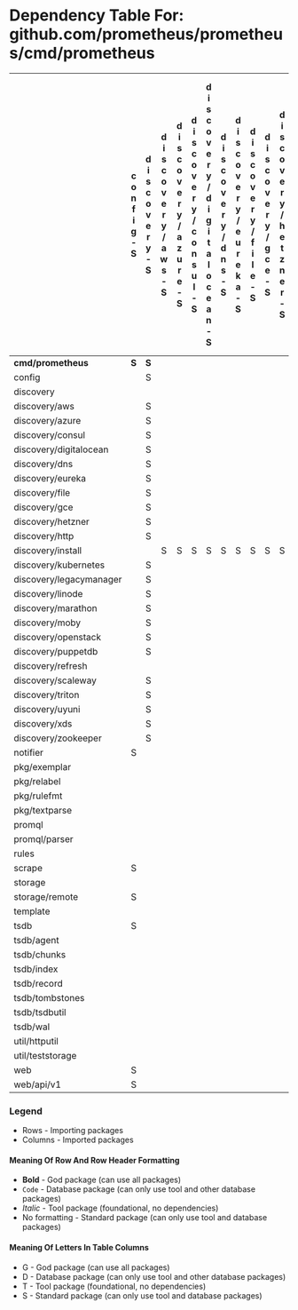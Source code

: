 # Dependency Table For: github.com/prometheus/prometheus/cmd/prometheus

|                         | c o n f i g - S | d i s c o v e r y - S | d i s c o v e r y / a w s - S | d i s c o v e r y / a z u r e - S | d i s c o v e r y / c o n s u l - S | d i s c o v e r y / d i g i t a l o c e a n - S | d i s c o v e r y / d n s - S | d i s c o v e r y / e u r e k a - S | d i s c o v e r y / f i l e - S | d i s c o v e r y / g c e - S | d i s c o v e r y / h e t z n e r - S | d i s c o v e r y / h t t p - S | d i s c o v e r y / i n s t a l l - S | d i s c o v e r y / k u b e r n e t e s - S | d i s c o v e r y / l e g a c y m a n a g e r - S | d i s c o v e r y / l i n o d e - S | d i s c o v e r y / m a r a t h o n - S | d i s c o v e r y / m o b y - S | d i s c o v e r y / o p e n s t a c k - S | d i s c o v e r y / p u p p e t d b - S | d i s c o v e r y / r e f r e s h - S | d i s c o v e r y / s c a l e w a y - S | d i s c o v e r y / t a r g e t g r o u p - S | d i s c o v e r y / t r i t o n - S | d i s c o v e r y / u y u n i - S | d i s c o v e r y / x d s - S | d i s c o v e r y / z o o k e e p e r - S | n o t i f i e r - S | p k g / e x e m p l a r - S | p k g / g a t e - S | p k g / l a b e l s - S | p k g / l o g g i n g - S | p k g / p o o l - S | p k g / r e l a b e l - S | p k g / r u l e f m t - S | p k g / r u n t i m e - S | p k g / t e x t p a r s e - S | p k g / t i m e s t a m p - S | p k g / v a l u e - S | p r o m p b - S | p r o m q l - S | p r o m q l / p a r s e r - S | r u l e s - S | s c r a p e - S | s t o r a g e - S | s t o r a g e / r e m o t e - S | t e m p l a t e - S | t s d b - S | t s d b / a g e n t - S | t s d b / c h u n k e n c - S | t s d b / c h u n k s - S | t s d b / e n c o d i n g - S | t s d b / e r r o r s - S | t s d b / f i l e u t i l - S | t s d b / g o v e r s i o n - S | t s d b / i n d e x - S | t s d b / r e c o r d - S | t s d b / t o m b s t o n e s - S | t s d b / t s d b u t i l - S | t s d b / w a l - S | u t i l / h t t p u t i l - S | u t i l / o s u t i l - S | u t i l / s t a t s - S | u t i l / s t r u t i l - S | u t i l / t e s t s t o r a g e - S | u t i l / t e s t u t i l - S | u t i l / t r e e c a c h e - S | w e b - S | w e b / a p i / v 1 - S | w e b / u i - S |
|:------------------------|:---------------:|:---------------------:|:-----------------------------:|:---------------------------------:|:-----------------------------------:|:-----------------------------------------------:|:-----------------------------:|:-----------------------------------:|:-------------------------------:|:-----------------------------:|:-------------------------------------:|:-------------------------------:|:-------------------------------------:|:-------------------------------------------:|:-------------------------------------------------:|:-----------------------------------:|:---------------------------------------:|:-------------------------------:|:-----------------------------------------:|:---------------------------------------:|:-------------------------------------:|:---------------------------------------:|:---------------------------------------------:|:-----------------------------------:|:---------------------------------:|:-----------------------------:|:-----------------------------------------:|:-------------------:|:---------------------------:|:-------------------:|:-----------------------:|:-------------------------:|:-------------------:|:-------------------------:|:-------------------------:|:-------------------------:|:-----------------------------:|:-----------------------------:|:---------------------:|:---------------:|:---------------:|:-----------------------------:|:-------------:|:---------------:|:-----------------:|:-------------------------------:|:-------------------:|:-----------:|:-----------------------:|:-----------------------------:|:-------------------------:|:-----------------------------:|:-------------------------:|:-----------------------------:|:-------------------------------:|:-----------------------:|:-------------------------:|:---------------------------------:|:-----------------------------:|:-------------------:|:-----------------------------:|:-------------------------:|:-----------------------:|:---------------------------:|:-----------------------------------:|:-----------------------------:|:-------------------------------:|:---------:|:-----------------------:|:---------------:|
| **cmd/prometheus**      |      **S**      |         **S**         |                               |                                   |                                     |                                                 |                               |                                     |                                 |                               |                                       |                                 |                 **S**                 |                                             |                       **S**                       |                                     |                                         |                                 |                                           |                                         |                                       |                                         |                     **S**                     |                                     |                                   |                               |                                           |        **S**        |            **S**            |                     |          **S**          |           **S**           |                     |           **S**           |                           |           **S**           |                               |                               |                       |                 |      **S**      |                               |     **S**     |      **S**      |       **S**       |              **S**              |                     |    **S**    |          **S**          |                               |                           |                               |                           |                               |                                 |                         |                           |                                   |                               |                     |                               |                           |                         |            **S**            |                                     |                               |                                 |   **S**   |                         |                 |
| config                  |                 |           S           |                               |                                   |                                     |                                                 |                               |                                     |                                 |                               |                                       |                                 |                                       |                                             |                                                   |                                     |                                         |                                 |                                           |                                         |                                       |                                         |                                               |                                     |                                   |                               |                                           |                     |                             |                     |            S            |                           |                     |             S             |                           |                           |                               |                               |                       |                 |                 |                               |               |                 |                   |                                 |                     |             |                         |                               |                           |                               |                           |                               |                                 |                         |                           |                                   |                               |                     |                               |                           |                         |                             |                                     |                               |                                 |           |                         |                 |
| discovery               |                 |                       |                               |                                   |                                     |                                                 |                               |                                     |                                 |                               |                                       |                                 |                                       |                                             |                                                   |                                     |                                         |                                 |                                           |                                         |                                       |                                         |                       S                       |                                     |                                   |                               |                                           |                     |                             |                     |                         |                           |                     |                           |                           |                           |                               |                               |                       |                 |                 |                               |               |                 |                   |                                 |                     |             |                         |                               |                           |                               |                           |                               |                                 |                         |                           |                                   |                               |                     |                               |                           |                         |                             |                                     |                               |                                 |           |                         |                 |
| discovery/aws           |                 |           S           |                               |                                   |                                     |                                                 |                               |                                     |                                 |                               |                                       |                                 |                                       |                                             |                                                   |                                     |                                         |                                 |                                           |                                         |                   S                   |                                         |                       S                       |                                     |                                   |                               |                                           |                     |                             |                     |                         |                           |                     |                           |                           |                           |                               |                               |                       |                 |                 |                               |               |                 |                   |                                 |                     |             |                         |                               |                           |                               |                           |                               |                                 |                         |                           |                                   |                               |                     |                               |                           |                         |              S              |                                     |                               |                                 |           |                         |                 |
| discovery/azure         |                 |           S           |                               |                                   |                                     |                                                 |                               |                                     |                                 |                               |                                       |                                 |                                       |                                             |                                                   |                                     |                                         |                                 |                                           |                                         |                   S                   |                                         |                       S                       |                                     |                                   |                               |                                           |                     |                             |                     |                         |                           |                     |                           |                           |                           |                               |                               |                       |                 |                 |                               |               |                 |                   |                                 |                     |             |                         |                               |                           |                               |                           |                               |                                 |                         |                           |                                   |                               |                     |                               |                           |                         |              S              |                                     |                               |                                 |           |                         |                 |
| discovery/consul        |                 |           S           |                               |                                   |                                     |                                                 |                               |                                     |                                 |                               |                                       |                                 |                                       |                                             |                                                   |                                     |                                         |                                 |                                           |                                         |                                       |                                         |                       S                       |                                     |                                   |                               |                                           |                     |                             |                     |                         |                           |                     |                           |                           |                           |                               |                               |                       |                 |                 |                               |               |                 |                   |                                 |                     |             |                         |                               |                           |                               |                           |                               |                                 |                         |                           |                                   |                               |                     |                               |                           |                         |              S              |                                     |                               |                                 |           |                         |                 |
| discovery/digitalocean  |                 |           S           |                               |                                   |                                     |                                                 |                               |                                     |                                 |                               |                                       |                                 |                                       |                                             |                                                   |                                     |                                         |                                 |                                           |                                         |                   S                   |                                         |                       S                       |                                     |                                   |                               |                                           |                     |                             |                     |                         |                           |                     |                           |                           |                           |                               |                               |                       |                 |                 |                               |               |                 |                   |                                 |                     |             |                         |                               |                           |                               |                           |                               |                                 |                         |                           |                                   |                               |                     |                               |                           |                         |                             |                                     |                               |                                 |           |                         |                 |
| discovery/dns           |                 |           S           |                               |                                   |                                     |                                                 |                               |                                     |                                 |                               |                                       |                                 |                                       |                                             |                                                   |                                     |                                         |                                 |                                           |                                         |                   S                   |                                         |                       S                       |                                     |                                   |                               |                                           |                     |                             |                     |                         |                           |                     |                           |                           |                           |                               |                               |                       |                 |                 |                               |               |                 |                   |                                 |                     |             |                         |                               |                           |                               |                           |                               |                                 |                         |                           |                                   |                               |                     |                               |                           |                         |                             |                                     |                               |                                 |           |                         |                 |
| discovery/eureka        |                 |           S           |                               |                                   |                                     |                                                 |                               |                                     |                                 |                               |                                       |                                 |                                       |                                             |                                                   |                                     |                                         |                                 |                                           |                                         |                   S                   |                                         |                       S                       |                                     |                                   |                               |                                           |                     |                             |                     |                         |                           |                     |                           |                           |                           |                               |                               |                       |                 |                 |                               |               |                 |                   |                                 |                     |             |                         |                               |                           |                               |                           |                               |                                 |                         |                           |                                   |                               |                     |                               |                           |                         |              S              |                                     |                               |                                 |           |                         |                 |
| discovery/file          |                 |           S           |                               |                                   |                                     |                                                 |                               |                                     |                                 |                               |                                       |                                 |                                       |                                             |                                                   |                                     |                                         |                                 |                                           |                                         |                                       |                                         |                       S                       |                                     |                                   |                               |                                           |                     |                             |                     |                         |                           |                     |                           |                           |                           |                               |                               |                       |                 |                 |                               |               |                 |                   |                                 |                     |             |                         |                               |                           |                               |                           |                               |                                 |                         |                           |                                   |                               |                     |                               |                           |                         |                             |                                     |                               |                                 |           |                         |                 |
| discovery/gce           |                 |           S           |                               |                                   |                                     |                                                 |                               |                                     |                                 |                               |                                       |                                 |                                       |                                             |                                                   |                                     |                                         |                                 |                                           |                                         |                   S                   |                                         |                       S                       |                                     |                                   |                               |                                           |                     |                             |                     |                         |                           |                     |                           |                           |                           |                               |                               |                       |                 |                 |                               |               |                 |                   |                                 |                     |             |                         |                               |                           |                               |                           |                               |                                 |                         |                           |                                   |                               |                     |                               |                           |                         |              S              |                                     |                               |                                 |           |                         |                 |
| discovery/hetzner       |                 |           S           |                               |                                   |                                     |                                                 |                               |                                     |                                 |                               |                                       |                                 |                                       |                                             |                                                   |                                     |                                         |                                 |                                           |                                         |                   S                   |                                         |                       S                       |                                     |                                   |                               |                                           |                     |                             |                     |                         |                           |                     |                           |                           |                           |                               |                               |                       |                 |                 |                               |               |                 |                   |                                 |                     |             |                         |                               |                           |                               |                           |                               |                                 |                         |                           |                                   |                               |                     |                               |                           |                         |              S              |                                     |                               |                                 |           |                         |                 |
| discovery/http          |                 |           S           |                               |                                   |                                     |                                                 |                               |                                     |                                 |                               |                                       |                                 |                                       |                                             |                                                   |                                     |                                         |                                 |                                           |                                         |                   S                   |                                         |                       S                       |                                     |                                   |                               |                                           |                     |                             |                     |                         |                           |                     |                           |                           |                           |                               |                               |                       |                 |                 |                               |               |                 |                   |                                 |                     |             |                         |                               |                           |                               |                           |                               |                                 |                         |                           |                                   |                               |                     |                               |                           |                         |                             |                                     |                               |                                 |           |                         |                 |
| discovery/install       |                 |                       |               S               |                 S                 |                  S                  |                        S                        |               S               |                  S                  |                S                |               S               |                   S                   |                S                |                                       |                      S                      |                                                   |                  S                  |                    S                    |                S                |                     S                     |                    S                    |                                       |                    S                    |                                               |                  S                  |                 S                 |               S               |                     S                     |                     |                             |                     |                         |                           |                     |                           |                           |                           |                               |                               |                       |                 |                 |                               |               |                 |                   |                                 |                     |             |                         |                               |                           |                               |                           |                               |                                 |                         |                           |                                   |                               |                     |                               |                           |                         |                             |                                     |                               |                                 |           |                         |                 |
| discovery/kubernetes    |                 |           S           |                               |                                   |                                     |                                                 |                               |                                     |                                 |                               |                                       |                                 |                                       |                                             |                                                   |                                     |                                         |                                 |                                           |                                         |                                       |                                         |                       S                       |                                     |                                   |                               |                                           |                     |                             |                     |                         |                           |                     |                           |                           |                           |                               |                               |                       |                 |                 |                               |               |                 |                   |                                 |                     |             |                         |                               |                           |                               |                           |                               |                                 |                         |                           |                                   |                               |                     |                               |                           |                         |              S              |                                     |                               |                                 |           |                         |                 |
| discovery/legacymanager |                 |           S           |                               |                                   |                                     |                                                 |                               |                                     |                                 |                               |                                       |                                 |                                       |                                             |                                                   |                                     |                                         |                                 |                                           |                                         |                                       |                                         |                       S                       |                                     |                                   |                               |                                           |                     |                             |                     |                         |                           |                     |                           |                           |                           |                               |                               |                       |                 |                 |                               |               |                 |                   |                                 |                     |             |                         |                               |                           |                               |                           |                               |                                 |                         |                           |                                   |                               |                     |                               |                           |                         |                             |                                     |                               |                                 |           |                         |                 |
| discovery/linode        |                 |           S           |                               |                                   |                                     |                                                 |                               |                                     |                                 |                               |                                       |                                 |                                       |                                             |                                                   |                                     |                                         |                                 |                                           |                                         |                   S                   |                                         |                       S                       |                                     |                                   |                               |                                           |                     |                             |                     |                         |                           |                     |                           |                           |                           |                               |                               |                       |                 |                 |                               |               |                 |                   |                                 |                     |             |                         |                               |                           |                               |                           |                               |                                 |                         |                           |                                   |                               |                     |                               |                           |                         |                             |                                     |                               |                                 |           |                         |                 |
| discovery/marathon      |                 |           S           |                               |                                   |                                     |                                                 |                               |                                     |                                 |                               |                                       |                                 |                                       |                                             |                                                   |                                     |                                         |                                 |                                           |                                         |                   S                   |                                         |                       S                       |                                     |                                   |                               |                                           |                     |                             |                     |                         |                           |                     |                           |                           |                           |                               |                               |                       |                 |                 |                               |               |                 |                   |                                 |                     |             |                         |                               |                           |                               |                           |                               |                                 |                         |                           |                                   |                               |                     |                               |                           |                         |              S              |                                     |                               |                                 |           |                         |                 |
| discovery/moby          |                 |           S           |                               |                                   |                                     |                                                 |                               |                                     |                                 |                               |                                       |                                 |                                       |                                             |                                                   |                                     |                                         |                                 |                                           |                                         |                   S                   |                                         |                       S                       |                                     |                                   |                               |                                           |                     |                             |                     |                         |                           |                     |                           |                           |                           |                               |                               |                       |                 |                 |                               |               |                 |                   |                                 |                     |             |                         |                               |                           |                               |                           |                               |                                 |                         |                           |                                   |                               |                     |                               |                           |                         |              S              |                                     |                               |                                 |           |                         |                 |
| discovery/openstack     |                 |           S           |                               |                                   |                                     |                                                 |                               |                                     |                                 |                               |                                       |                                 |                                       |                                             |                                                   |                                     |                                         |                                 |                                           |                                         |                   S                   |                                         |                       S                       |                                     |                                   |                               |                                           |                     |                             |                     |                         |                           |                     |                           |                           |                           |                               |                               |                       |                 |                 |                               |               |                 |                   |                                 |                     |             |                         |                               |                           |                               |                           |                               |                                 |                         |                           |                                   |                               |                     |                               |                           |                         |              S              |                                     |                               |                                 |           |                         |                 |
| discovery/puppetdb      |                 |           S           |                               |                                   |                                     |                                                 |                               |                                     |                                 |                               |                                       |                                 |                                       |                                             |                                                   |                                     |                                         |                                 |                                           |                                         |                   S                   |                                         |                       S                       |                                     |                                   |                               |                                           |                     |                             |                     |                         |                           |                     |                           |                           |                           |                               |                               |                       |                 |                 |                               |               |                 |                   |                                 |                     |             |                         |                               |                           |                               |                           |                               |                                 |                         |                           |                                   |                               |                     |                               |                           |                         |              S              |                                     |                               |                                 |           |                         |                 |
| discovery/refresh       |                 |                       |                               |                                   |                                     |                                                 |                               |                                     |                                 |                               |                                       |                                 |                                       |                                             |                                                   |                                     |                                         |                                 |                                           |                                         |                                       |                                         |                       S                       |                                     |                                   |                               |                                           |                     |                             |                     |                         |                           |                     |                           |                           |                           |                               |                               |                       |                 |                 |                               |               |                 |                   |                                 |                     |             |                         |                               |                           |                               |                           |                               |                                 |                         |                           |                                   |                               |                     |                               |                           |                         |                             |                                     |                               |                                 |           |                         |                 |
| discovery/scaleway      |                 |           S           |                               |                                   |                                     |                                                 |                               |                                     |                                 |                               |                                       |                                 |                                       |                                             |                                                   |                                     |                                         |                                 |                                           |                                         |                   S                   |                                         |                       S                       |                                     |                                   |                               |                                           |                     |                             |                     |                         |                           |                     |                           |                           |                           |                               |                               |                       |                 |                 |                               |               |                 |                   |                                 |                     |             |                         |                               |                           |                               |                           |                               |                                 |                         |                           |                                   |                               |                     |                               |                           |                         |                             |                                     |                               |                                 |           |                         |                 |
| discovery/triton        |                 |           S           |                               |                                   |                                     |                                                 |                               |                                     |                                 |                               |                                       |                                 |                                       |                                             |                                                   |                                     |                                         |                                 |                                           |                                         |                   S                   |                                         |                       S                       |                                     |                                   |                               |                                           |                     |                             |                     |                         |                           |                     |                           |                           |                           |                               |                               |                       |                 |                 |                               |               |                 |                   |                                 |                     |             |                         |                               |                           |                               |                           |                               |                                 |                         |                           |                                   |                               |                     |                               |                           |                         |                             |                                     |                               |                                 |           |                         |                 |
| discovery/uyuni         |                 |           S           |                               |                                   |                                     |                                                 |                               |                                     |                                 |                               |                                       |                                 |                                       |                                             |                                                   |                                     |                                         |                                 |                                           |                                         |                   S                   |                                         |                       S                       |                                     |                                   |                               |                                           |                     |                             |                     |                         |                           |                     |                           |                           |                           |                               |                               |                       |                 |                 |                               |               |                 |                   |                                 |                     |             |                         |                               |                           |                               |                           |                               |                                 |                         |                           |                                   |                               |                     |                               |                           |                         |                             |                                     |                               |                                 |           |                         |                 |
| discovery/xds           |                 |           S           |                               |                                   |                                     |                                                 |                               |                                     |                                 |                               |                                       |                                 |                                       |                                             |                                                   |                                     |                                         |                                 |                                           |                                         |                                       |                                         |                       S                       |                                     |                                   |                               |                                           |                     |                             |                     |                         |                           |                     |                           |                           |                           |                               |                               |                       |                 |                 |                               |               |                 |                   |                                 |                     |             |                         |                               |                           |                               |                           |                               |                                 |                         |                           |                                   |                               |                     |                               |             S             |                         |              S              |                                     |                               |                                 |           |                         |                 |
| discovery/zookeeper     |                 |           S           |                               |                                   |                                     |                                                 |                               |                                     |                                 |                               |                                       |                                 |                                       |                                             |                                                   |                                     |                                         |                                 |                                           |                                         |                                       |                                         |                       S                       |                                     |                                   |                               |                                           |                     |                             |                     |                         |                           |                     |                           |                           |                           |                               |                               |                       |                 |                 |                               |               |                 |                   |                                 |                     |             |                         |                               |                           |                               |                           |                               |                                 |                         |                           |                                   |                               |                     |                               |                           |                         |              S              |                                     |                               |                S                |           |                         |                 |
| notifier                |        S        |                       |                               |                                   |                                     |                                                 |                               |                                     |                                 |                               |                                       |                                 |                                       |                                             |                                                   |                                     |                                         |                                 |                                           |                                         |                                       |                                         |                       S                       |                                     |                                   |                               |                                           |                     |                             |                     |            S            |                           |                     |             S             |                           |                           |                               |                               |                       |                 |                 |                               |               |                 |                   |                                 |                     |             |                         |                               |                           |                               |                           |                               |                                 |                         |                           |                                   |                               |                     |                               |                           |                         |                             |                                     |                               |                                 |           |                         |                 |
| pkg/exemplar            |                 |                       |                               |                                   |                                     |                                                 |                               |                                     |                                 |                               |                                       |                                 |                                       |                                             |                                                   |                                     |                                         |                                 |                                           |                                         |                                       |                                         |                                               |                                     |                                   |                               |                                           |                     |                             |                     |            S            |                           |                     |                           |                           |                           |                               |                               |                       |                 |                 |                               |               |                 |                   |                                 |                     |             |                         |                               |                           |                               |                           |                               |                                 |                         |                           |                                   |                               |                     |                               |                           |                         |                             |                                     |                               |                                 |           |                         |                 |
| pkg/relabel             |                 |                       |                               |                                   |                                     |                                                 |                               |                                     |                                 |                               |                                       |                                 |                                       |                                             |                                                   |                                     |                                         |                                 |                                           |                                         |                                       |                                         |                                               |                                     |                                   |                               |                                           |                     |                             |                     |            S            |                           |                     |                           |                           |                           |                               |                               |                       |                 |                 |                               |               |                 |                   |                                 |                     |             |                         |                               |                           |                               |                           |                               |                                 |                         |                           |                                   |                               |                     |                               |                           |                         |                             |                                     |                               |                                 |           |                         |                 |
| pkg/rulefmt             |                 |                       |                               |                                   |                                     |                                                 |                               |                                     |                                 |                               |                                       |                                 |                                       |                                             |                                                   |                                     |                                         |                                 |                                           |                                         |                                       |                                         |                                               |                                     |                                   |                               |                                           |                     |                             |                     |                         |                           |                     |                           |                           |                           |                               |               S               |                       |                 |                 |               S               |               |                 |                   |                                 |          S          |             |                         |                               |                           |                               |                           |                               |                                 |                         |                           |                                   |                               |                     |                               |                           |                         |                             |                                     |                               |                                 |           |                         |                 |
| pkg/textparse           |                 |                       |                               |                                   |                                     |                                                 |                               |                                     |                                 |                               |                                       |                                 |                                       |                                             |                                                   |                                     |                                         |                                 |                                           |                                         |                                       |                                         |                                               |                                     |                                   |                               |                                           |                     |              S              |                     |            S            |                           |                     |                           |                           |                           |                               |                               |           S           |                 |                 |                               |               |                 |                   |                                 |                     |             |                         |                               |                           |                               |                           |                               |                                 |                         |                           |                                   |                               |                     |                               |                           |                         |                             |                                     |                               |                                 |           |                         |                 |
| promql                  |                 |                       |                               |                                   |                                     |                                                 |                               |                                     |                                 |                               |                                       |                                 |                                       |                                             |                                                   |                                     |                                         |                                 |                                           |                                         |                                       |                                         |                                               |                                     |                                   |                               |                                           |                     |              S              |                     |            S            |                           |                     |                           |                           |                           |                               |               S               |           S           |                 |                 |               S               |               |                 |         S         |                                 |                     |      S      |                         |               S               |                           |                               |                           |                               |                                 |                         |                           |                                   |                               |                     |                               |                           |            S            |                             |                  S                  |               S               |                                 |           |                         |                 |
| promql/parser           |                 |                       |                               |                                   |                                     |                                                 |                               |                                     |                                 |                               |                                       |                                 |                                       |                                             |                                                   |                                     |                                         |                                 |                                           |                                         |                                       |                                         |                                               |                                     |                                   |                               |                                           |                     |                             |                     |            S            |                           |                     |                           |                           |                           |                               |               S               |           S           |                 |                 |                               |               |                 |         S         |                                 |                     |             |                         |                               |                           |                               |                           |                               |                                 |                         |                           |                                   |                               |                     |                               |                           |                         |              S              |                                     |                               |                                 |           |                         |                 |
| rules                   |                 |                       |                               |                                   |                                     |                                                 |                               |                                     |                                 |                               |                                       |                                 |                                       |                                             |                                                   |                                     |                                         |                                 |                                           |                                         |                                       |                                         |                                               |                                     |                                   |                               |                                           |                     |                             |                     |            S            |                           |                     |                           |             S             |                           |                               |               S               |           S           |                 |        S        |               S               |               |                 |         S         |                                 |          S          |             |                         |                               |                           |                               |                           |                               |                                 |                         |                           |                                   |                               |                     |                               |                           |                         |              S              |                                     |                               |                                 |           |                         |                 |
| scrape                  |        S        |                       |                               |                                   |                                     |                                                 |                               |                                     |                                 |                               |                                       |                                 |                                       |                                             |                                                   |                                     |                                         |                                 |                                           |                                         |                                       |                                         |                       S                       |                                     |                                   |                               |                                           |                     |              S              |                     |            S            |                           |          S          |             S             |                           |                           |               S               |               S               |           S           |                 |                 |                               |               |                 |         S         |                                 |                     |             |                         |                               |                           |                               |                           |                               |                                 |                         |                           |                                   |                               |                     |                               |             S             |                         |                             |                                     |                               |                                 |           |                         |                 |
| storage                 |                 |                       |                               |                                   |                                     |                                                 |                               |                                     |                                 |                               |                                       |                                 |                                       |                                             |                                                   |                                     |                                         |                                 |                                           |                                         |                                       |                                         |                                               |                                     |                                   |                               |                                           |                     |              S              |                     |            S            |                           |                     |                           |                           |                           |                               |                               |                       |                 |                 |                               |               |                 |                   |                                 |                     |             |                         |               S               |             S             |                               |             S             |                               |                                 |                         |                           |                                   |               S               |                     |                               |                           |                         |                             |                                     |                               |                                 |           |                         |                 |
| storage/remote          |        S        |                       |                               |                                   |                                     |                                                 |                               |                                     |                                 |                               |                                       |                                 |                                       |                                             |                                                   |                                     |                                         |                                 |                                           |                                         |                                       |                                         |                                               |                                     |                                   |                               |                                           |                     |              S              |          S          |            S            |             S             |                     |             S             |                           |                           |               S               |                               |                       |        S        |                 |                               |               |        S        |         S         |                                 |                     |             |                         |               S               |             S             |                               |                           |                               |                                 |                         |             S             |                                   |                               |          S          |                               |                           |                         |                             |                                     |                               |                                 |           |                         |                 |
| template                |                 |                       |                               |                                   |                                     |                                                 |                               |                                     |                                 |                               |                                       |                                 |                                       |                                             |                                                   |                                     |                                         |                                 |                                           |                                         |                                       |                                         |                                               |                                     |                                   |                               |                                           |                     |                             |                     |                         |                           |                     |                           |                           |                           |                               |                               |                       |                 |        S        |                               |               |                 |                   |                                 |                     |             |                         |                               |                           |                               |                           |                               |                                 |                         |                           |                                   |                               |                     |                               |                           |                         |              S              |                                     |                               |                                 |           |                         |                 |
| tsdb                    |        S        |                       |                               |                                   |                                     |                                                 |                               |                                     |                                 |                               |                                       |                                 |                                       |                                             |                                                   |                                     |                                         |                                 |                                           |                                         |                                       |                                         |                                               |                                     |                                   |                               |                                           |                     |              S              |                     |            S            |                           |                     |                           |                           |                           |                               |               S               |                       |                 |                 |                               |               |                 |         S         |                                 |                     |             |                         |               S               |             S             |               S               |             S             |               S               |                S                |            S            |             S             |                 S                 |               S               |          S          |                               |                           |                         |                             |                                     |                               |                                 |           |                         |                 |
| tsdb/agent              |                 |                       |                               |                                   |                                     |                                                 |                               |                                     |                                 |                               |                                       |                                 |                                       |                                             |                                                   |                                     |                                         |                                 |                                           |                                         |                                       |                                         |                                               |                                     |                                   |                               |                                           |                     |              S              |                     |            S            |                           |                     |                           |                           |                           |                               |               S               |                       |                 |                 |                               |               |                 |         S         |                S                |                     |      S      |                         |                               |             S             |                               |                           |                               |                                 |                         |             S             |                                   |                               |          S          |                               |                           |                         |                             |                                     |                               |                                 |           |                         |                 |
| tsdb/chunks             |                 |                       |                               |                                   |                                     |                                                 |                               |                                     |                                 |                               |                                       |                                 |                                       |                                             |                                                   |                                     |                                         |                                 |                                           |                                         |                                       |                                         |                                               |                                     |                                   |                               |                                           |                     |                             |                     |                         |                           |                     |                           |                           |                           |                               |                               |                       |                 |                 |                               |               |                 |                   |                                 |                     |             |                         |               S               |                           |                               |             S             |               S               |                                 |                         |                           |                                   |                               |                     |                               |                           |                         |                             |                                     |                               |                                 |           |                         |                 |
| tsdb/index              |                 |                       |                               |                                   |                                     |                                                 |                               |                                     |                                 |                               |                                       |                                 |                                       |                                             |                                                   |                                     |                                         |                                 |                                           |                                         |                                       |                                         |                                               |                                     |                                   |                               |                                           |                     |                             |                     |            S            |                           |                     |                           |                           |                           |                               |                               |                       |                 |                 |                               |               |                 |         S         |                                 |                     |             |                         |                               |             S             |               S               |             S             |               S               |                                 |                         |                           |                                   |                               |                     |                               |                           |                         |                             |                                     |                               |                                 |           |                         |                 |
| tsdb/record             |                 |                       |                               |                                   |                                     |                                                 |                               |                                     |                                 |                               |                                       |                                 |                                       |                                             |                                                   |                                     |                                         |                                 |                                           |                                         |                                       |                                         |                                               |                                     |                                   |                               |                                           |                     |                             |                     |            S            |                           |                     |                           |                           |                           |                               |                               |                       |                 |                 |                               |               |                 |         S         |                                 |                     |             |                         |                               |             S             |               S               |                           |                               |                                 |                         |                           |                 S                 |                               |                     |                               |                           |                         |                             |                                     |                               |                                 |           |                         |                 |
| tsdb/tombstones         |                 |                       |                               |                                   |                                     |                                                 |                               |                                     |                                 |                               |                                       |                                 |                                       |                                             |                                                   |                                     |                                         |                                 |                                           |                                         |                                       |                                         |                                               |                                     |                                   |                               |                                           |                     |                             |                     |                         |                           |                     |                           |                           |                           |                               |                               |                       |                 |                 |                               |               |                 |         S         |                                 |                     |             |                         |                               |                           |               S               |             S             |               S               |                                 |                         |                           |                                   |                               |                     |                               |                           |                         |                             |                                     |                               |                                 |           |                         |                 |
| tsdb/tsdbutil           |                 |                       |                               |                                   |                                     |                                                 |                               |                                     |                                 |                               |                                       |                                 |                                       |                                             |                                                   |                                     |                                         |                                 |                                           |                                         |                                       |                                         |                                               |                                     |                                   |                               |                                           |                     |                             |                     |                         |                           |                     |                           |                           |                           |                               |                               |                       |                 |                 |                               |               |                 |                   |                                 |                     |             |                         |               S               |             S             |                               |                           |                               |                                 |                         |                           |                                   |                               |                     |                               |                           |                         |                             |                                     |                               |                                 |           |                         |                 |
| tsdb/wal                |                 |                       |                               |                                   |                                     |                                                 |                               |                                     |                                 |                               |                                       |                                 |                                       |                                             |                                                   |                                     |                                         |                                 |                                           |                                         |                                       |                                         |                                               |                                     |                                   |                               |                                           |                     |                             |                     |                         |                           |                     |                           |                           |                           |                               |               S               |                       |                 |                 |                               |               |                 |                   |                                 |                     |             |                         |                               |             S             |                               |             S             |               S               |                                 |                         |             S             |                 S                 |                               |                     |                               |                           |                         |                             |                                     |                               |                                 |           |                         |                 |
| util/httputil           |                 |                       |                               |                                   |                                     |                                                 |                               |                                     |                                 |                               |                                       |                                 |                                       |                                             |                                                   |                                     |                                         |                                 |                                           |                                         |                                       |                                         |                                               |                                     |                                   |                               |                                           |                     |                             |                     |                         |                           |                     |                           |                           |                           |                               |                               |                       |                 |        S        |                               |               |                 |                   |                                 |                     |             |                         |                               |                           |                               |                           |                               |                                 |                         |                           |                                   |                               |                     |                               |                           |                         |                             |                                     |                               |                                 |           |                         |                 |
| util/teststorage        |                 |                       |                               |                                   |                                     |                                                 |                               |                                     |                                 |                               |                                       |                                 |                                       |                                             |                                                   |                                     |                                         |                                 |                                           |                                         |                                       |                                         |                                               |                                     |                                   |                               |                                           |                     |              S              |                     |            S            |                           |                     |                           |                           |                           |                               |                               |                       |                 |                 |                               |               |                 |         S         |                                 |                     |      S      |                         |                               |                           |                               |                           |                               |                                 |                         |                           |                                   |                               |                     |                               |                           |                         |                             |                                     |               S               |                                 |           |                         |                 |
| web                     |        S        |                       |                               |                                   |                                     |                                                 |                               |                                     |                                 |                               |                                       |                                 |                                       |                                             |                                                   |                                     |                                         |                                 |                                           |                                         |                                       |                                         |                                               |                                     |                                   |                               |                                           |          S          |                             |                     |            S            |                           |                     |                           |                           |                           |                               |               S               |           S           |                 |        S        |               S               |       S       |        S        |         S         |                                 |          S          |      S      |                         |                               |                           |                               |                           |                               |                                 |            S            |                           |                                   |                               |                     |               S               |                           |                         |                             |                                     |                               |                                 |           |            S            |        S        |
| web/api/v1              |        S        |                       |                               |                                   |                                     |                                                 |                               |                                     |                                 |                               |                                       |                                 |                                       |                                             |                                                   |                                     |                                         |                                 |                                           |                                         |                                       |                                         |                                               |                                     |                                   |                               |                                           |                     |              S              |                     |            S            |                           |                     |                           |                           |                           |               S               |               S               |                       |                 |        S        |               S               |       S       |        S        |         S         |                S                |                     |      S      |                         |                               |                           |                               |                           |                               |                                 |            S            |                           |                                   |                               |                     |               S               |                           |            S            |                             |                                     |                               |                                 |           |                         |                 |

### Legend

* Rows - Importing packages
* Columns - Imported packages


#### Meaning Of Row And Row Header Formatting

* **Bold** - God package (can use all packages)
* `Code` - Database package (can only use tool and other database packages)
* _Italic_ - Tool package (foundational, no dependencies)
* No formatting - Standard package (can only use tool and database packages)


#### Meaning Of Letters In Table Columns

* G - God package (can use all packages)
* D - Database package (can only use tool and other database packages)
* T - Tool package (foundational, no dependencies)
* S - Standard package (can only use tool and database packages)
